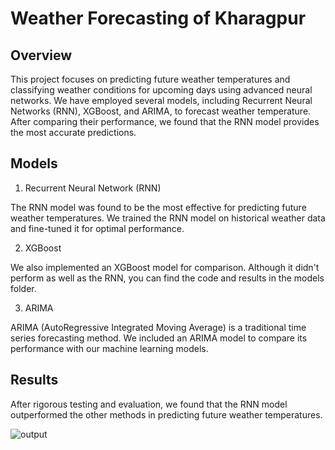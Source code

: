 # Weather Forecasting of Kharagpur

## Overview
This project focuses on predicting future weather temperatures and classifying weather conditions for upcoming days using advanced neural networks. We have employed several models, including Recurrent Neural Networks (RNN), XGBoost, and ARIMA, to forecast weather temperature. After comparing their performance, we found that the RNN model provides the most accurate predictions.
## Models
1. Recurrent Neural Network (RNN)
   
The RNN model was found to be the most effective for predicting future weather temperatures. We trained the RNN model on historical weather data and fine-tuned it for optimal performance.

2. XGBoost
   
We also implemented an XGBoost model for comparison. Although it didn't perform as well as the RNN, you can find the code and results in the models folder.

3. ARIMA
   
ARIMA (AutoRegressive Integrated Moving Average) is a traditional time series forecasting method. We included an ARIMA model to compare its performance with our machine learning models.

## Results
After rigorous testing and evaluation, we found that the RNN model outperformed the other methods in predicting future weather temperatures.

![output](https://github.com/Pallabpal/WeatherPrediction-NeuralNetwork/assets/122145541/215b5dd8-898f-428e-8eab-ebb75e310977)
